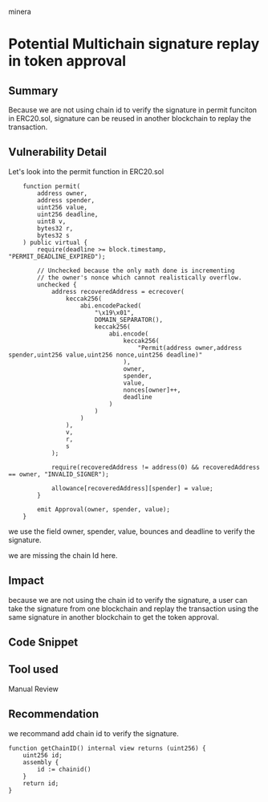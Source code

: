 minera
# Potential Multichain signature replay in token approval

## Summary

Because we are not using chain id to verify the signature in permit funciton in ERC20.sol, signature can be reused in another blockchain to replay the transaction.

## Vulnerability Detail

Let's look into the permit function in ERC20.sol

```
    function permit(
        address owner,
        address spender,
        uint256 value,
        uint256 deadline,
        uint8 v,
        bytes32 r,
        bytes32 s
    ) public virtual {
        require(deadline >= block.timestamp, "PERMIT_DEADLINE_EXPIRED");

        // Unchecked because the only math done is incrementing
        // the owner's nonce which cannot realistically overflow.
        unchecked {
            address recoveredAddress = ecrecover(
                keccak256(
                    abi.encodePacked(
                        "\x19\x01",
                        DOMAIN_SEPARATOR(),
                        keccak256(
                            abi.encode(
                                keccak256(
                                    "Permit(address owner,address spender,uint256 value,uint256 nonce,uint256 deadline)"
                                ),
                                owner,
                                spender,
                                value,
                                nonces[owner]++,
                                deadline
                            )
                        )
                    )
                ),
                v,
                r,
                s
            );

            require(recoveredAddress != address(0) && recoveredAddress == owner, "INVALID_SIGNER");

            allowance[recoveredAddress][spender] = value;
        }

        emit Approval(owner, spender, value);
    }
```

we use the field owner, spender, value, bounces and deadline to verify the signature.

we are missing the chain Id here.

## Impact

because we are not using the chain id to verify the signature, a user can take the signature from one blockchain and replay the transaction using the same signature in another blockchain to get the token approval.

## Code Snippet

## Tool used

Manual Review

## Recommendation

we recommand add chain id to verify the signature.

```
function getChainID() internal view returns (uint256) {
    uint256 id;
    assembly {
        id := chainid()
    }
    return id;
}
```

